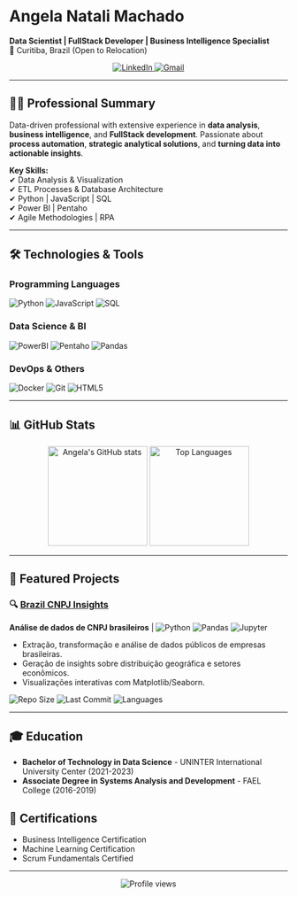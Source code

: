 # Angela Natali Machado

**Data Scientist | FullStack Developer | Business Intelligence Specialist**  
📍 Curitiba, Brazil (Open to Relocation)  

<div align="center">
  <a href="https://linkedin.com/in/angela-nmachado" target="_blank">
    <img src="https://img.shields.io/badge/LinkedIn-0077B5?style=for-the-badge&logo=linkedin&logoColor=white" alt="LinkedIn">
  </a>

  <a href="mailto:angela.machado02022@gmail.com">
    <img src="https://img.shields.io/badge/Gmail-D44638?style=for-the-badge&logo=gmail&logoColor=white" alt="Gmail">
  </a>
</div>

---

## 👩‍💻 Professional Summary  
Data-driven professional with extensive experience in **data analysis**, **business intelligence**, and **FullStack development**. Passionate about **process automation**, **strategic analytical solutions**, and **turning data into actionable insights**.  

**Key Skills:**  
✔ Data Analysis & Visualization  
✔ ETL Processes & Database Architecture  
✔ Python | JavaScript | SQL  
✔ Power BI | Pentaho  
✔ Agile Methodologies | RPA  

---

## 🛠️ Technologies & Tools  

### Programming Languages  
![Python](https://img.shields.io/badge/Python-3776AB?style=flat&logo=python&logoColor=white)
![JavaScript](https://img.shields.io/badge/JavaScript-F7DF1E?style=flat&logo=javascript&logoColor=black)
![SQL](https://img.shields.io/badge/SQL-4479A1?style=flat&logo=postgresql&logoColor=white)

### Data Science & BI  
![PowerBI](https://img.shields.io/badge/Power_BI-F2C811?style=flat&logo=powerbi&logoColor=black)
![Pentaho](https://img.shields.io/badge/Pentaho-FF6D70?style=flat&logoColor=white)
![Pandas](https://img.shields.io/badge/Pandas-150458?style=flat&logo=pandas&logoColor=white)

### DevOps & Others  
![Docker](https://img.shields.io/badge/Docker-2496ED?style=flat&logo=docker&logoColor=white)
![Git](https://img.shields.io/badge/Git-F05032?style=flat&logo=git&logoColor=white)
![HTML5](https://img.shields.io/badge/HTML5-E34F26?style=flat&logo=html5&logoColor=white)

---

## 📊 GitHub Stats  

<div align="center">
  <img height="180em" src="https://github-readme-stats.vercel.app/api?username=AngelaMachado90&show_icons=true&theme=dracula&count_private=true" alt="Angela's GitHub stats" />
  <img height="180em" src="https://github-readme-stats.vercel.app/api/top-langs/?username=AngelaMachado90&layout=compact&theme=dracula" alt="Top Languages" />
</div>

---

## 📌 Featured Projects  

### 🔍 [Brazil CNPJ Insights](https://github.com/AngelaMachado90/brazil-cnpj-insights)
**Análise de dados de CNPJ brasileiros** | ![Python](https://img.shields.io/badge/-Python-3776AB?logo=python) ![Pandas](https://img.shields.io/badge/-Pandas-150458?logo=pandas) ![Jupyter](https://img.shields.io/badge/-Jupyter-F37626?logo=jupyter)  
- Extração, transformação e análise de dados públicos de empresas brasileiras.  
- Geração de insights sobre distribuição geográfica e setores econômicos.  
- Visualizações interativas com Matplotlib/Seaborn.  

![Repo Size](https://img.shields.io/github/repo-size/AngelaMachado90/brazil-cnpj-insights) 
![Last Commit](https://img.shields.io/github/last-commit/AngelaMachado90/brazil-cnpj-insights)
![Languages](https://img.shields.io/github/languages/top/AngelaMachado90/brazil-cnpj-insights)

---

## 🎓 Education  
- **Bachelor of Technology in Data Science** - UNINTER International University Center (2021-2023)  
- **Associate Degree in Systems Analysis and Development** - FAEL College (2016-2019)  

## 📜 Certifications  
- Business Intelligence Certification  
- Machine Learning Certification  
- Scrum Fundamentals Certified  

---

<div align="center">
  <img src="https://komarev.com/ghpvc/?username=AngelaMachado90&color=blueviolet" alt="Profile views" />
</div>
